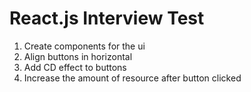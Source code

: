 # React.js Interview Test

1. Create components for the ui
2. Align buttons in horizontal
3. Add CD effect to buttons
4. Increase the amount of resource after button clicked
